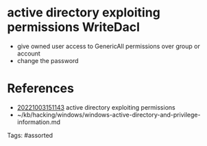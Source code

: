 # active directory  exploiting permissions WriteDacl
- give owned user access to GenericAll permissions over group or account
- change the password

# References
- [20221003151143](/zet/20221003151143/README.md) active directory  exploiting permissions
- ~/kb/hacking/windows/windows-active-directory-and-privilege-information.md

Tags:
    #assorted
